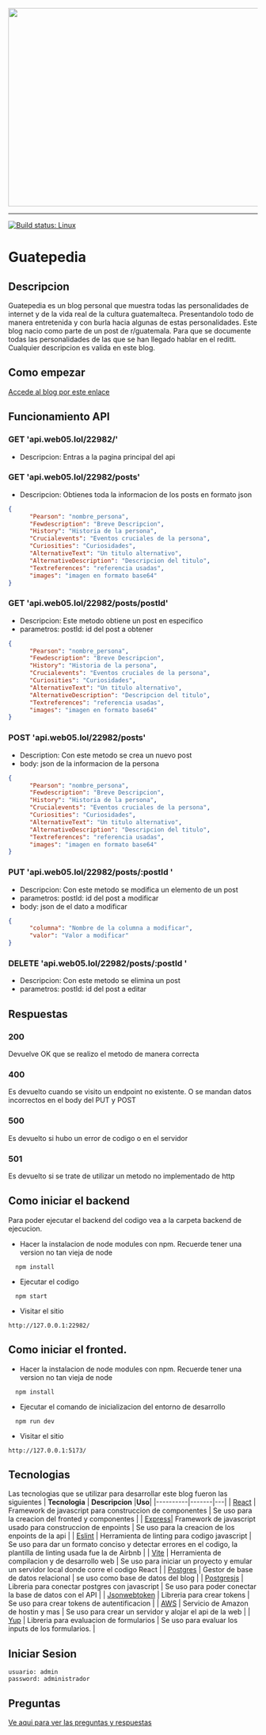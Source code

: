 <p align="center">
  <img src="https://static.eldiario.es/clip/37460793-dad7-4fa6-a300-ae64450ae597_16-9-discover-aspect-ratio_default_0.jpg"  style="object-fit: contain; width: 1000px; height: 400px;"/>
</p>

---
[![Build status: Linux](https://img.shields.io/travis/coryhouse/react-slingshot.svg?style=flat-square)](https://travis-ci.org/coryhouse/react-slingshot)

# Guatepedia
## Descripcion 
Guatepedia es un blog personal que muestra todas las personalidades de internet y de la vida real de la cultura guatemalteca. Presentandolo todo de manera entretenida y con burla hacia algunas de estas personalidades.
Este blog nacio como parte de un post de r/guatemala. Para que se documente todas las personalidades de las que se han llegado hablar en el reditt. Cualquier descripcion es valida en este blog.

## Como empezar  
[Accede al blog por este enlace](https://web05.lol/blog/dist/index.html)


## Funcionamiento API
### GET 'api.web05.lol/22982/'
- Descripcion: Entras a la pagina principal del api
### GET 'api.web05.lol/22982/posts'
- Descripcion: Obtienes toda la informacion de los posts en formato json
```json
{
      "Pearson": "nombre_persona",
      "Fewdescription": "Breve Descripcion",
      "History": "Historia de la persona",
      "Crucialevents": "Eventos cruciales de la persona",
      "Curiosities": "Curiosidades",
      "AlternativeText": "Un titulo alternativo",
      "AlternativeDescription": "Descripcion del titulo",
      "Textreferences": "referencia usadas",
      "images": "imagen en formato base64"
}
```
### GET 'api.web05.lol/22982/posts/postId'
- Descripcion: Este metodo obtiene un post en especifico
- parametros: postId: id del post a obtener
```json
{
      "Pearson": "nombre_persona",
      "Fewdescription": "Breve Descripcion",
      "History": "Historia de la persona",
      "Crucialevents": "Eventos cruciales de la persona",
      "Curiosities": "Curiosidades",
      "AlternativeText": "Un titulo alternativo",
      "AlternativeDescription": "Descripcion del titulo",
      "Textreferences": "referencia usadas",
      "images": "imagen en formato base64"
}
```

### POST 'api.web05.lol/22982/posts'
- Description: Con este metodo se crea un nuevo post
- body: json de la informacion de la persona
```json
{
      "Pearson": "nombre_persona",
      "Fewdescription": "Breve Descripcion",
      "History": "Historia de la persona",
      "Crucialevents": "Eventos cruciales de la persona",
      "Curiosities": "Curiosidades",
      "AlternativeText": "Un titulo alternativo",
      "AlternativeDescription": "Descripcion del titulo",
      "Textreferences": "referencia usadas",
      "images": "imagen en formato base64"
}
```
### PUT  'api.web05.lol/22982/posts/:postId '
- Descripcion: Con este metodo se modifica un elemento de un post
- parametros: postId: id del post a modificar
- body: json de el dato a modificar
```json
{
      "columna": "Nombre de la columna a modificar",
      "valor": "Valor a modificar"
}
```
### DELETE  'api.web05.lol/22982/posts/:postId '
- Descripcion: Con este metodo se elimina un post
- parametros: postId: id del post a editar
## Respuestas
### 200
Devuelve OK que se realizo el metodo de manera correcta
### 400
Es devuelto cuando se visito un endpoint no existente. O se mandan datos incorrectos en el body del PUT y POST
### 500
Es devuelto si hubo un error de codigo o en el servidor
### 501
Es devuelto si se trate de utilizar un metodo no implementado de http
## Como iniciar el backend
Para poder ejecutar el backend del codigo vea a la carpeta backend de ejecucion. 

- Hacer la instalacion de node modules con npm. Recuerde tener una version no tan vieja de node
```
  npm install
```
- Ejecutar el codigo
```
  npm start
```
- Visitar el sitio
```
http://127.0.0.1:22982/
```
## Como iniciar el fronted.

- Hacer la instalacion de node modules con npm. Recuerde tener una version no tan vieja de node
```
  npm install
```
- Ejecutar el comando de inicializacion del entorno de desarrollo
```
  npm run dev
```
- Visitar el sitio
```
http://127.0.0.1:5173/
```

## Tecnologias
Las tecnologias que se utilizar para desarrollar este blog fueron las siguientes
| **Tecnologia** | **Descripcion** |**Uso**|
|----------|-------|---|
|  [React](https://facebook.github.io/react/) | Framework de javascript para construccion de componentes | Se uso para la creacion del fronted y componentes |
| [Express](https://expressjs.com)| Framework de javascript usado para construccion de enpoints | Se uso para la creacion de los enpoints de la api |
|  [Eslint](https://eslint.org) | Herramienta de linting para codigo javascript | Se uso para dar un formato conciso y detectar errores en el codigo, la plantilla de linting usada fue la de Airbnb |
|  [Vite](https://es.vitejs.dev/guide/) | Herramienta de compilacion y de desarrollo web | Se uso para iniciar un proyecto y emular un servidor local donde corre el codigo React |
|  [Postgres](https://www.postgresql.org) | Gestor de base de datos relacional | se uso como base de datos del blog |
|  [Postgresjs](https://www.npmjs.com/package/pg) | Libreria para conectar postgres con javascript | Se uso para poder conectar la base de datos con el API |
|  [Jsonwebtoken](https://www.npmjs.com/package/jsonwebtoken) | Libreria para crear tokens | Se uso para crear tokens de autentificacion |
|  [AWS](https://aws.amazon.com) | Servicio de Amazon de hostin y mas | Se uso para crear un servidor y alojar el api de la web |
|  [Yup](https://www.npmjs.com/package/yup) | Libreria para evaluacion de formularios | Se uso para evaluar los inputs de los formularios. |

## Iniciar Sesion
```
usuario: admin
password: administrador
```

## Preguntas
[Ve aqui para ver las preguntas y respuestas](./docs/Preguntas.md) 

